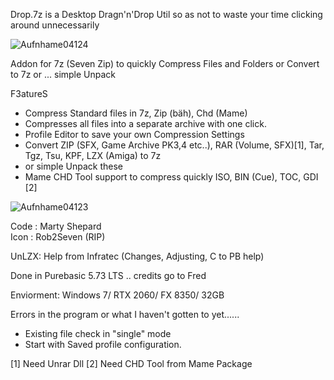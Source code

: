 Drop.7z is a Desktop Dragn'n'Drop Util so as not to waste your time clicking around unnecessarily


![Aufnhame04124](https://user-images.githubusercontent.com/8560193/222915001-ad08def5-a23f-4c99-8cd8-b6978843d79e.png)

Addon for 7z (Seven Zip) to quickly Compress Files and Folders or Convert to 7z or ... simple Unpack

F3atureS

- Compress Standard files in 7z, Zip (bäh), Chd (Mame)
- Compresses all files into a separate archive with one click.
- Profile Editor to save your own Compression Settings
- Convert ZIP (SFX, Game Archive PK3,4 etc..), RAR (Volume, SFX)[1], Tar, Tgz, Tsu, KPF, LZX (Amiga) to 7z
- or simple Unpack these
- Mame CHD Tool support to compress quickly ISO, BIN (Cue), TOC, GDI [2]

![Aufnhame04123](https://user-images.githubusercontent.com/8560193/222915052-8cab68df-f62e-4660-84dc-9cbe59748882.png)


Code : Marty Shepard      
Icon : Rob2Seven (RIP)

UnLZX: Help from Infratec (Changes, Adjusting, C to PB help)

Done in Purebasic 5.73 LTS .. credits go to Fred

Enviorment: Windows 7/ RTX 2060/ FX 8350/ 32GB

Errors in the program or what I haven't gotten to yet......
- Existing file check in "single" mode
- Start with Saved profile configuration.

[1] Need Unrar Dll
[2] Need CHD Tool from Mame Package
